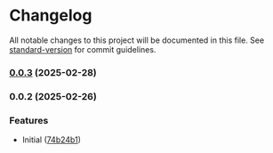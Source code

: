 # Changelog

All notable changes to this project will be documented in this file. See [standard-version](https://github.com/conventional-changelog/standard-version) for commit guidelines.

### [0.0.3](https://github.com/doeixd/csv-utils/compare/v0.0.2...v0.0.3) (2025-02-28)

### 0.0.2 (2025-02-26)


### Features

* Initial ([74b24b1](https://github.com/doeixd/csv-utils/commit/74b24b17d30854e1d890769a0c63ea10166e37df))
